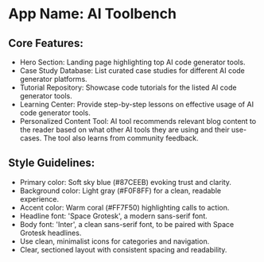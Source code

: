 # **App Name**: AI Toolbench

## Core Features:

- Hero Section: Landing page highlighting top AI code generator tools.
- Case Study Database: List curated case studies for different AI code generator platforms.
- Tutorial Repository: Showcase code tutorials for the listed AI code generator tools.
- Learning Center: Provide step-by-step lessons on effective usage of AI code generator tools.
- Personalized Content Tool: AI tool recommends relevant blog content to the reader based on what other AI tools they are using and their use-cases. The tool also learns from community feedback.

## Style Guidelines:

- Primary color: Soft sky blue (#87CEEB) evoking trust and clarity.
- Background color: Light gray (#F0F8FF) for a clean, readable experience.
- Accent color: Warm coral (#FF7F50) highlighting calls to action.
- Headline font: 'Space Grotesk', a modern sans-serif font.
- Body font: 'Inter', a clean sans-serif font, to be paired with Space Grotesk headlines.
- Use clean, minimalist icons for categories and navigation.
- Clear, sectioned layout with consistent spacing and readability.